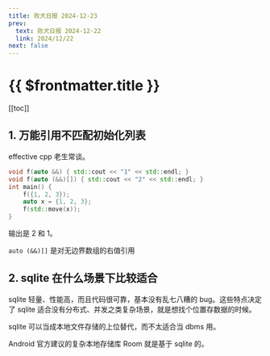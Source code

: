 ```yaml
---
title: 败犬日报 2024-12-23
prev:
  text: 败犬日报 2024-12-22
  link: 2024/12/22
next: false
---
```


# {{ $frontmatter.title }}

[[toc]]

## 1. 万能引用不匹配初始化列表

effective cpp 老生常谈。

```cpp
void f(auto &&) { std::cout << "1" << std::endl; }
void f(auto (&&)[]) { std::cout << "2" << std::endl; }
int main() {
    f({1, 2, 3});
    auto x = {1, 2, 3};
    f(std::move(x));
}
```

输出是 2 和 1。

`auto (&&)[]` 是对无边界数组的右值引用

## 2. sqlite 在什么场景下比较适合

sqlite 轻量、性能高，而且代码很可靠，基本没有乱七八糟的 bug。这些特点决定了 sqlite 适合没有分布式、并发之类复杂场景，就是想找个位置存数据的时候。

sqlite 可以当成本地文件存储的上位替代，而不太适合当 dbms 用。

Android 官方建议的复杂本地存储库 Room 就是基于 sqlite 的。
